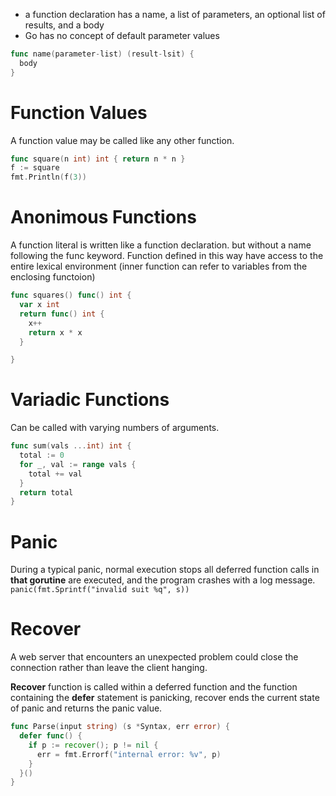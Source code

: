 * a function declaration has a name, a list of parameters, an optional list of results, and a body
* Go has no concept of default parameter values

```go
func name(parameter-list) (result-lsit) {
  body
}
```

# Function Values
A function value may be called like any other function.
```go
func square(n int) int { return n * n }
f := square
fmt.Println(f(3))
```

# Anonimous Functions
A function literal is written like a function declaration. but without a name following the func keyword.
Function defined in this way have access to the entire lexical environment (inner function can refer to variables from the enclosing functoion)
```go
func squares() func() int {
  var x int
  return func() int {
    x++
    return x * x
  }

}
```

# Variadic Functions
Can be called with varying numbers of arguments.

```go
func sum(vals ...int) int {
  total := 0
  for _, val := range vals {
    total += val
  }
  return total
}
```

# Panic
During a typical panic, normal execution stops all deferred function calls in **that gorutine** are executed, and the program crashes with a log message.
`panic(fmt.Sprintf("invalid suit %q", s))`

# Recover
A web server that encounters an unexpected problem could close the connection rather than leave the client hanging.

**Recover** function is called within a deferred function and the function containing the **defer** statement is panicking, recover ends the current state of panic and returns the panic value.

```go
func Parse(input string) (s *Syntax, err error) {
  defer func() {
    if p := recover(); p != nil {
      err = fmt.Errorf("internal error: %v", p)
    }
  }()
}
```

